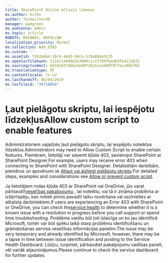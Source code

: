 ```yaml
---
title: SharePoint Online atļauju līmeņus
ms.author: kirks
author: Techwriter40
manager: pamgreen
ms.audience: Admin
ms.topic: article
ROBOTS: NOINDEX, NOFOLLOW
localization_priority: Normal
ms.collection: Adm_O365
ms.custom: ''
ms.assetid: f2b1b6b4-10c9-4e83-b9cb-529a0b8a3c55
ms.openlocfilehash: 211b71499682b3000c1c1f789fbad69fe4123832
ms.sourcegitcommit: 6d341637dbb14e90726a1ce1d68f077ace9bb765
ms.translationtype: MT
ms.contentlocale: lv-LV
ms.lasthandoff: 06/04/2019
ms.locfileid: "34718858"
---
```

# <a name="allow-custom-script-to-enable-features"></a><span data-ttu-id="67a0c-102">Ļaut pielāgotu skriptu, lai iespējotu līdzekļus</span><span class="sxs-lookup"><span data-stu-id="67a0c-102">Allow custom script to enable features</span></span>

<span data-ttu-id="67a0c-103">Administratoriem vajadzēs ļaut pielāgotu skriptu, lai iespējotu noteiktus līdzekļus.</span><span class="sxs-lookup"><span data-stu-id="67a0c-103">Administrators may need to Allow Custom Script to enable certain features.</span></span> <span data-ttu-id="67a0c-104">Piemēram, lietotāji var saņemt kļūda 403, savienojot SharePoint ar SharePoint Designer.</span><span class="sxs-lookup"><span data-stu-id="67a0c-104">For example, users may receive error 403 when connecting to SharePoint with SharePoint Designer.</span></span> <span data-ttu-id="67a0c-105">Detalizētām darbībām, piemērus un apsvērumi sk [Atļaut vai aizliegt pielāgotu skriptu](https://docs.microsoft.com/en-us/sharepoint/allow-or-prevent-custom-script).</span><span class="sxs-lookup"><span data-stu-id="67a0c-105">For detailed steps, examples and considerations see [Allow or prevent custom script](https://docs.microsoft.com/en-us/sharepoint/allow-or-prevent-custom-script).</span></span>

<span data-ttu-id="67a0c-106">Ja lietotājiem rodas kļūda 403 ar SharePoint vai OneDrive, jūs varat pārbaudīt[veselības pakalpojumu](https://admin.microsoft.com/AdminPortal/Home#/servicehealth) , lai noteiktu, vai tā ir zināma problēma ar izšķirtspēju, kas notiek pirms pavadīt laiku novēršana vai sazinieties ar atbalsta darbiniekiem.</span><span class="sxs-lookup"><span data-stu-id="67a0c-106">If users are experiencing an Error 403 with SharePoint or OneDrive, you can check the[service health](https://admin.microsoft.com/AdminPortal/Home#/servicehealth)  to determine whether it is a known issue with a resolution in progress before you call support or spend time troubleshooting.</span></span> <span data-ttu-id="67a0c-107">Problēma varētu būt ļoti īslaicīga un ko jau identificē Microsoft, tomēr var būt spēku laikā starp problēmu identificēšanu un grāmatošanas servisa veselības informācijas panelim.</span><span class="sxs-lookup"><span data-stu-id="67a0c-107">The issue may be very temporary and already identified by Microsoft, however, there may be a lapse in time between issue identification and posting to the Service Health Dashboard.</span></span> <span data-ttu-id="67a0c-108">Lūdzu, turpiniet, pārbaudiet pakalpojumu vadības paneli, vēl vairāk atjauninājumus.</span><span class="sxs-lookup"><span data-stu-id="67a0c-108">Please continue to check the service dashboard for further updates.</span></span>

